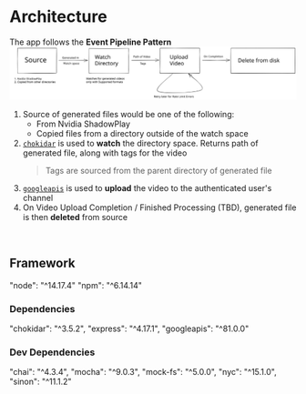 # Architecture

The app follows the **Event Pipeline Pattern**
![EPP](./diagram.svg)

1. Source of generated files would be one of the following:
    * From Nvidia ShadowPlay
    * Copied files from a directory outside of the watch space
1. [`chokidar`](https://www.npmjs.com/package/chokidar) is used to **watch** the directory space. Returns path of generated file, along with tags for the video
    > Tags are sourced from the parent directory of generated file
1. [`googleapis`](https://www.npmjs.com/package/googleapis) is used to **upload** the video to the authenticated user's channel
1. On Video Upload Completion / Finished Processing (TBD), generated file is then **deleted** from source

<br>

## Framework
"node": "^14.17.4"
"npm": "^6.14.14"

### Dependencies
"chokidar": "^3.5.2",
"express": "^4.17.1",
"googleapis": "^81.0.0"

### Dev Dependencies
"chai": "^4.3.4",
"mocha": "^9.0.3",
"mock-fs": "^5.0.0",
"nyc": "^15.1.0",
"sinon": "^11.1.2"